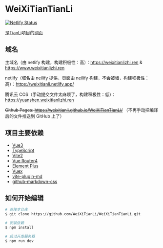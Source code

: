 # WeiXiTianTianLi

[![Netlify Status](https://api.netlify.com/api/v1/badges/0adbff58-79ac-491c-80db-4187c2be55a0/deploy-status)](https://app.netlify.com/sites/weixitianli/deploys)

是[TianLi](https://github.com/WeiXiTainLi/TianLi)项目的[网页](https://weixitianlizhi.ren)

## 域名

主域名（由 netlify 构建，构建积极性：高）：https://weixitianlizhi.ren & https://www.weixitianlizhi.ren

netlify（域名由 neilify 提供，页面由 neilify 构建，不会被墙，构建积极性：高）：https://weixitianli.netlify.app/

腾讯云 COS（手动提交文件太麻烦了，构建积极性：低）：https://yuanshen.weixitianlizhi.ren

~~Github Pages: https://weixitianli.github.io/WeiXiTianTianLi/~~ （不再手动把编译后的文件推送到 GitHub 上了）

## 项目主要依赖

- [Vue3](https://github.com/vuejs/vue)
- [TypeScript](https://github.com/microsoft/TypeScript)
- [Vite2](https://github.com/vitejs/vite)
- [Vue Router4](https://github.com/vuejs/vue-router)
- [Element Plus](https://github.com/element-plus/element-plus)
- [Vuex](https://github.com/vuejs/vuex)
- [vite-plugin-md](https://github.com/antfu/vite-plugin-md)
- [github-markdown-css](https://github.com/sindresorhus/github-markdown-css)

## 如何开始编辑

```bash
# 克隆本仓库
$ git clone https://github.com/WeiXiTianLi/WeiXiTianTianLi.git

# 安装依赖
$ npm install

# 启动开发服务器
$ npm run dev
```